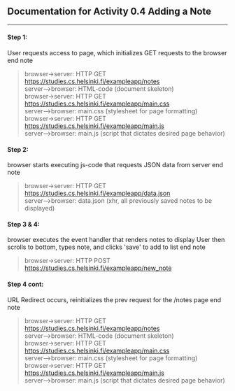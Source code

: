 ## Documentation for Activity 0.4 Adding a Note
---

#### Step 1:
User requests access to page, 
which initializes GET requests to the browser
end note

> browser->server: HTTP GET https://studies.cs.helsinki.fi/exampleapp/notes  
> server-->browser: HTML-code (document skeleton)  
> browser->server: HTTP GET https://studies.cs.helsinki.fi/exampleapp/main.css  
> server-->browser: main.css (stylesheet for page formatting)  
> browser->server: HTTP GET https://studies.cs.helsinki.fi/exampleapp/main.js  
> server-->browser: main.js (script that dictates desired page behavior)  

#### Step 2:
browser starts executing js-code
that requests JSON data from server 
end note

> browser->server: HTTP GET https://studies.cs.helsinki.fi/exampleapp/data.json  
> server-->browser: data.json (xhr, all previously saved notes to be displayed)  

#### Step 3 & 4:
browser executes the event handler
that renders notes to display
User then scrolls to bottom, types note, 
and clicks 'save' to add to list
end note

> browser->server: HTTP POST https://studies.cs.helsinki.fi/exampleapp/new_note  

#### Step 4 cont:
URL Redirect occurs, 
reinitializes the prev request
for the /notes page
end note

> browser->server: HTTP GET https://studies.cs.helsinki.fi/exampleapp/notes  
> server-->browser: HTML-code (document skeleton)  
> browser->server: HTTP GET https://studies.cs.helsinki.fi/exampleapp/main.css  
> server-->browser: main.css (stylesheet for page formatting)  
> browser->server: HTTP GET https://studies.cs.helsinki.fi/exampleapp/main.js  
> server-->browser: main.js (script that dictates desired page behavior)  
